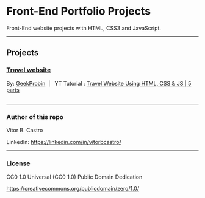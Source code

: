 # Front-End Portfolio Projects
Front-End website projects with HTML, CSS3 and JavaScript.

---

## Projects

### [Travel website](https://htmlpreview.github.io/?https://github.com/vitorbalbino/SiteProjects/blob/main/travel-website/index.html)

By: [GeekProbin](https://www.youtube.com/@geekprobin1456)‎ ‎ ‎ |‎ ‎ ‎ YT Tutorial : [Travel Website Using HTML, CSS & JS | 5 parts](https://www.youtube.com/watch?v=I1lx2J_PD7E&list=PLMNhwMMnPnGo7HhHNECPCCgCRnPtubskM)

##

---

### Author of this repo
Vitor B. Castro

LinkedIn: https://linkedin.com/in/vitorbcastro/

---

### License
CC0 1.0 Universal (CC0 1.0) Public Domain Dedication

https://creativecommons.org/publicdomain/zero/1.0/
